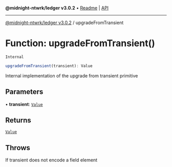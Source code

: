 **@midnight-ntwrk/ledger v3.0.2** • [Readme](../README.md) \| [API](../globals.md)

***

[@midnight-ntwrk/ledger v3.0.2](../README.md) / upgradeFromTransient

# Function: upgradeFromTransient()

`Internal`

```ts
upgradeFromTransient(transient): Value
```

Internal implementation of the upgrade from transient primitive

## Parameters

• **transient**: [`Value`](../type-aliases/Value.md)

## Returns

[`Value`](../type-aliases/Value.md)

## Throws

If transient does not encode a field element
